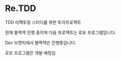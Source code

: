 # Re.TDD
TDD 리팩토링 스터디를 위한 토이프로젝트

현재 블랙잭 진행 중이며 다음 프로젝트는 로또 프로그램입니다.

Dev 브랜치에서 블랙잭은 진행중입니다.

로또 프로그램은 개발 예정임.
